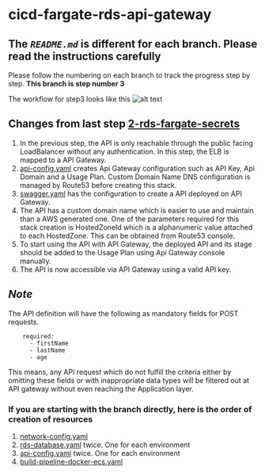 # cicd-fargate-rds-api-gateway

## The *`README.md`* is different for each branch. Please read the instructions carefully

Please follow the numbering on each branch to track the progress step by step.
**This branch is step number 3**

The workflow for step3 looks like this
![alt text](./Application_Flow.png "Application flow")

## Changes from last step [2-rds-fargate-secrets](https://github.com/S-Polimetla/cicd-fargate-rds-api-gateway/tree/2-rds-fargate-secrets)

1. In the previous step, the API is only reachable through the public facing LoadBalancer without any authentication. In this step, the ELB is mapped to a API Gateway.
2. [api-config.yaml](./cloudformation-generic/api-config.yaml) creates Api Gateway configuration such as API Key, Api Domain and a Usage Plan. Custom Domain Name DNS configuration is managed by Route53 before creating this stack.
3. [swagger.yaml](./swagger.yaml) has the configuration to create a API deployed on API Gateway. 
4. The API has a custom domain name which is easier to use and maintain than a AWS generated one. One of the parameters required for this stack creation is HostedZoneId which is a alphanumeric value attached to each HostedZone. This can be obtained from Route53 console. 
5. To start using the API with API Gateway, the deployed API and its stage should be added to the Usage Plan using Api Gateway console manually.
6. The API is now accessible via API Gateway using a valid API key.  

## _Note_

The API definition will have the following as mandatory fields for POST requests.

````
    required:
      - firstName
      - lastName
      - age
````
This means, any API request which do not fulfill the criteria either by omitting these fields or with inappropriate data types will be filtered out at API gateway without even reaching the Application layer.

### If you are starting with the branch directly, here is the order of creation of resources

1. [network-config.yaml](./cloudformation-generic/network-config.yaml)
2. [rds-database.yaml](./cloudformation-generic/rds-database.yaml) twice. One for each environment
3. [api-config.yaml](./cloudformation-generic/api-config.yaml) twice. One for each environment
3. [build-pipeline-docker-ecs.yaml](./cloudformation-generic/build-pipeline-docker-ecs.yaml)
